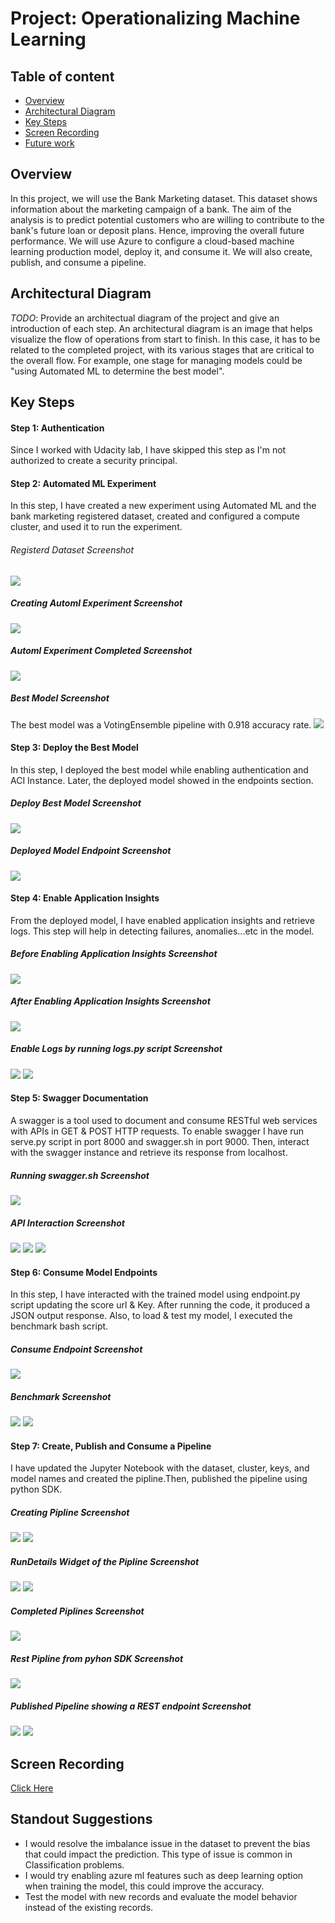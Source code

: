 # Project: Operationalizing Machine Learning

## Table of content
* [Overview](#overview)
* [Architectural Diagram](#architectural-diagram)
* [Key Steps](#key-steps)
* [Screen Recording](#screen-recording)
* [Future work](#standout-suggestions)

## Overview
In this project, we will use the Bank Marketing dataset. This dataset shows information about the marketing campaign of a bank. The aim of the analysis is to predict potential customers who are willing to contribute to the bank's future loan or deposit plans. Hence, improving the overall future performance. We will use Azure to configure a cloud-based machine learning production model, deploy it, and consume it. We will also create, publish, and consume a pipeline. 

## Architectural Diagram
*TODO*: Provide an architectual diagram of the project and give an introduction of each step. An architectural diagram is an image that helps visualize the flow of operations from start to finish. In this case, it has to be related to the completed project, with its various stages that are critical to the overall flow. For example, one stage for managing models could be "using Automated ML to determine the best model". 

## Key Steps

#### Step 1: Authentication
Since I worked with Udacity lab, I have skipped this step as I'm not authorized to create a security principal. 

#### Step 2: Automated ML Experiment
In this step, I have created a new experiment using Automated ML and the bank marketing registered dataset, created and configured a compute cluster, and used it to run the experiment.

###### Registerd Dataset Screenshot
![](Screenshots/registerd-ds.png)

##### Creating Automl Experiment Screenshot
![](Screenshots/creating-expt.png)

##### Automl Experiment Completed Screenshot
![](Screenshots/expt-completed-detl-w-best-model.png)

##### Best Model Screenshot
The best model was a VotingEnsemble pipeline with 0.918 accuracy rate. 
![](Screenshots/expt-models.png)

#### Step 3: Deploy the Best Model
In this step, I deployed the best model while enabling authentication and ACI Instance. Later, the deployed model showed in the endpoints section.

##### Deploy Best Model Screenshot
![](Screenshots/deploy-best-model.png)

##### Deployed Model Endpoint Screenshot
![](Screenshots/deployment-endpoint.png)

#### Step 4: Enable Application Insights
From the deployed model, I have enabled application insights and retrieve logs. This step will help in detecting failures, anomalies...etc in the model.

##### Before Enabling Application Insights Screenshot
![](Screenshots/before-enabling-insghts.png)

##### After Enabling Application Insights Screenshot
![](Screenshots/after-enabling-insights.png)

##### Enable Logs by running logs.py script Screenshot
![](Screenshots/py-logs.png)
![](Screenshots/logs-cont.png)

#### Step 5: Swagger Documentation
A swagger is a tool used to document and consume RESTful web services with APIs in GET & POST HTTP requests. To enable swagger I have run serve.py script in port 8000 and swagger.sh in port 9000. Then, interact with the swagger instance and retrieve its response from localhost. 

##### Running swagger.sh Screenshot
![](Screenshots/bash-swagger.png)


##### API Interaction Screenshot
![](Screenshots/API-interaction.png)
![](Screenshots/API-result.png)
![](Screenshots/API-result-cont.png)

#### Step 6: Consume Model Endpoints
In this step, I have interacted with the trained model using endpoint.py script updating the score url & Key. After running the code, it produced a JSON output response. Also, to load & test my model, I executed the benchmark bash script. 

##### Consume Endpoint Screenshot
![](Screenshots/endpoint-response.png)

##### Benchmark Screenshot
![](Screenshots/benchmark-run.png)
![](Screenshots/benchmark-run-2.png)

#### Step 7: Create, Publish and Consume a Pipeline
I have updated the Jupyter Notebook with the dataset, cluster, keys, and model names and created the pipline.Then, published the pipeline using python SDK.

##### Creating Pipline Screenshot
![](Screenshots/create-pip.png)
![](Screenshots/creating-pipline-running.png)

##### RunDetails Widget of the Pipline Screenshot
![](Screenshots/pythonsdk-pip-widget.png)
![](Screenshots/pysdk-pip-widget-dtls.png)

##### Completed Piplines Screenshot
![](Screenshots/pip-completed.png)

##### Rest Pipline from pyhon SDK Screenshot
![](Screenshots/pips-runs-completed.png)

##### Published Pipeline showing a REST endpoint Screenshot
![](Screenshots/pysdk-publish-pip.png)
![](Screenshots/pip-endpoint-detl.png)

## Screen Recording
[Click Here](https://www.loom.com/share/3727c42fa67f4288a224d28c78d495cb)

## Standout Suggestions
* I would resolve the imbalance issue in the dataset to prevent the bias that could impact the prediction. This type of issue is common in Classification problems.
* I would try enabling azure ml features such as deep learning option when training the model, this could improve the accuracy. 
* Test the model with new records and evaluate the model behavior instead of the existing records.

